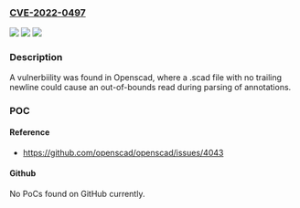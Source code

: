 ### [CVE-2022-0497](https://cve.mitre.org/cgi-bin/cvename.cgi?name=CVE-2022-0497)
![](https://img.shields.io/static/v1?label=Product&message=openscad&color=blue)
![](https://img.shields.io/static/v1?label=Version&message=%3D%20Not-Known.%20&color=brighgreen)
![](https://img.shields.io/static/v1?label=Vulnerability&message=CWE-125%20-%20Out-of-bounds%20Read.&color=brighgreen)

### Description

A vulnerbiility was found in Openscad, where a .scad file with no trailing newline could cause an out-of-bounds read during parsing of annotations.

### POC

#### Reference
- https://github.com/openscad/openscad/issues/4043

#### Github
No PoCs found on GitHub currently.

